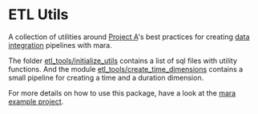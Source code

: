 # ETL Utils

A collection of utilities around [Project A](https://project-a.com/)'s best practices for creating [data integration](https://github.com/mara/data-integration) pipelines with mara. 

The folder [etl_tools/initialize_utils](etl_tools/initialize_utils) contains a list of sql files with utility functions. And the module [etl_tools/create_time_dimensions](etl_tools/create_time_dimensions) contains a small pipeline for creating a time and a duration dimension.

For more details on how to use this package, have a look at the [mara example project](https://github.com/mara/mara-example-project).
